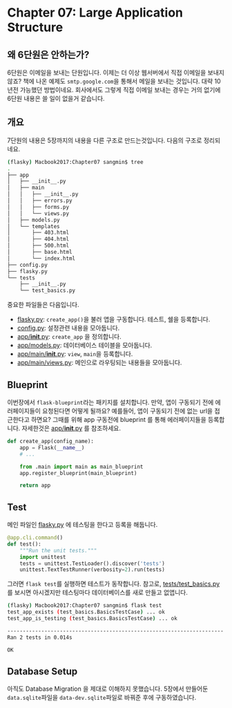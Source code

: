 # Chapter 07: Large Application Structure

## 왜 6단원은 안하는가?

6단원은 이메일을 보내는 단원입니다. 이제는 더 이상 웹서버에서 직접 이메일을 보내지 않죠? 책에 나온 예제도 `smtp.google.com`을 통해서 메일을 보내는 것입니다. 대략 10년전 가능했던 방법이네요. 회사에서도 그렇게 직접 이메일 보내는 경우는 거의 없기에 6단원 내용은 쓸 일이 없을거 같습니다.

## 개요

7단원의 내용은 5장까지의 내용을 다른 구조로 만드는것입니다. 다음의 구조로 정리되네요.

```bash
(flasky) Macbook2017:Chapter07 sangmin$ tree
.
├── app
│   ├── __init__.py
│   ├── main
│   │   ├── __init__.py
│   │   ├── errors.py
│   │   ├── forms.py
│   │   └── views.py
│   ├── models.py
│   └── templates
│       ├── 403.html
│       ├── 404.html
│       ├── 500.html
│       ├── base.html
│       └── index.html
├── config.py
├── flasky.py
└── tests
    ├── __init__.py
    └── test_basics.py
```

중요한 파일들은 다음입니다.

- [flasky.py](flasky.py): `create_app()`을 불러 앱을 구동합니다. 테스트, 쉘을 등록합니다.
- [config.py](config.py): 설정관련 내용을 모아둡니다.
- [app/__init__.py](app/__init__.py): `create_app` 을 정의합니다.
- [app/models.py](app/models.py): 데이터베이스 테이블을 모아둡니다.
- [app/main/__init__.py](app/main/__init__.py): `view`, `main`을 등록합니다.
- [app/main/views.py](app/main/views.py): 메인으로 라우팅되는 내용들을 모아둡니다.

## Blueprint

이번장에서 `flask-blueprint`라는 패키지를 설치합니다. 만약, 앱이 구동되기 전에 에러페이지들이 요청된다면 어떻게 될까요? 예를들어, 앱이 구동되기 전에 없는 url을 접근한다고 하면요? 그때를 위해 app 구동전에 blueprint 를 통해 에러페이지들을 등록합니다. 자세한것은 [app/__init__.py](app/__init__.py) 를 참조하세요.

```python
def create_app(config_name):
    app = Flask(__name__)
    # ...

    from .main import main as main_blueprint
    app.register_blueprint(main_blueprint)

    return app
```

## Test

메인 파일인 [flasky.py](flasky.py) 에 테스팅을 한다고 등록을 해둡니다.

```python
@app.cli.command()
def test():
    """Run the unit tests."""
    import unittest
    tests = unittest.TestLoader().discover('tests')
    unittest.TextTestRunner(verbosity=2).run(tests)
```

그러면 `flask test`를 실행하면 테스트가 동작합니다. 참고로, [tests/test_basics.py](tests/test_basics.py) 를 보시면 아시겠지만 테스팅마다 데이터베이스를 새로 만들고 없앱니다.

```bash
(flasky) Macbook2017:Chapter07 sangmin$ flask test
test_app_exists (test_basics.BasicsTestCase) ... ok
test_app_is_testing (test_basics.BasicsTestCase) ... ok

----------------------------------------------------------------------
Ran 2 tests in 0.014s

OK
```

## Database Setup

아직도 Database Migration 을 제대로 이해하지 못했습니다. 5장에서 만들어둔 `data.sqlite`파일을 `data-dev.sqlite`파일로 바꿔준 후에 구동하였습니다.
